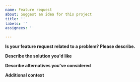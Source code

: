 ```yaml
---
name: Feature request
about: Suggest an idea for this project
title: ''
labels: ''
assignees: ''

---
```


<!-- The text within these tags are instructions for you when you create the issue. You can, but don't have to delete them. They won't show up in the final issue.  -->

**Is your feature request related to a problem? Please describe.**
<!-- A clear and concise description of what the problem is. Ex. I'm always frustrated when [...] -->

**Describe the solution you'd like**
<!-- A clear and concise description of what you want to happen. -->

**Describe alternatives you've considered**
<!-- A clear and concise description of any alternative solutions or features you've considered. -->

**Additional context**
<!-- Add any other context or screenshots about the feature request here. -->
